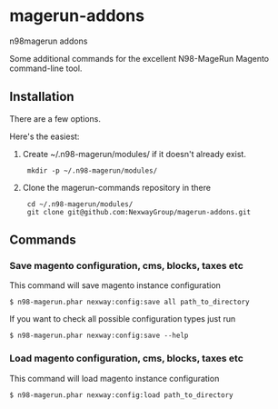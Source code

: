 magerun-addons
==============

n98magerun addons

Some additional commands for the excellent N98-MageRun Magento command-line tool.

Installation
------------
There are a few options.

Here's the easiest:

1. Create ~/.n98-magerun/modules/ if it doesn't already exist.

        mkdir -p ~/.n98-magerun/modules/

2. Clone the magerun-commands repository in there

        cd ~/.n98-magerun/modules/
        git clone git@github.com:NexwayGroup/magerun-addons.git

Commands
--------

### Save magento configuration, cms, blocks, taxes etc ###

This command will save magento instance configuration

    $ n98-magerun.phar nexway:config:save all path_to_directory

If you want to check all possible configuration types just run 

    $ n98-magerun.phar nexway:config:save --help
    
### Load magento configuration, cms, blocks, taxes etc ###

This command will load magento instance configuration

    $ n98-magerun.phar nexway:config:load path_to_directory
